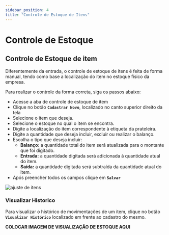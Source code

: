 ```yaml
---
sidebar_position: 4
title: "Controle de Estoque de Itens"
---
```


# Controle de Estoque

## Controle de Estoque de item

Diferentemente da entrada, o controle de estoque de itens é feita de forma manual, tendo como base a localização do item no estoque físico da empresa.

Para realizar o controle da forma correta, siga os passos abaixo:

- Acesse a aba de controle de estoque de item
- Clique no botão **`Cadastrar Novo`**, localizado no canto superior direito da tela
- Selecione o item que deseja.
- Selecione o estoque no qual o item se encontra.
- Digite a localização do item correspondente à etiqueta da prateleira.
- Digite a quantidade que deseja incluir, excluir ou realizar o balanço.
- Escolha o tipo que deseja incluir:
  - **Balanço:** a quantidade total do item será atualizada para o montante que foi digitado.
  - **Entrada:** a quantidade digitada será adicionada à quantidade atual do item.
  - **Saída:** a quantidade digitada será subtraída da quantidade atual do item.
- Após preencher todos os campos clique em **`Salvar`**

![ajuste de itens](/img/images/ajuste_itens.png)

### Visualizar Historico

Para visualizar o histórico de movimentações de um item, clique no botão **`Visualizar Histórico`** localizado em frente ao cadastro do mesmo.

**COLOCAR IMAGEM DE VISUALIZAÇÃO DE ESTOQUE AQUI**
